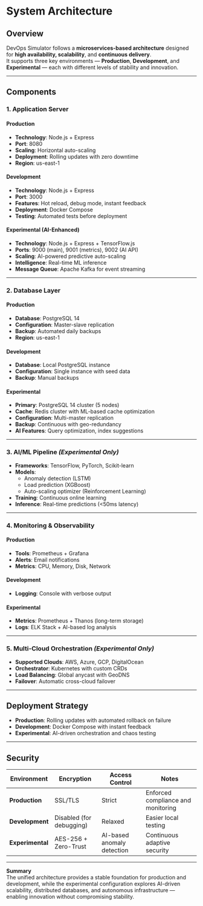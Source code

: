 # System Architecture

## Overview
DevOps Simulator follows a **microservices-based architecture** designed for **high availability, scalability**, and **continuous delivery**.  
It supports three key environments — **Production**, **Development**, and **Experimental** — each with different levels of stability and innovation.

---

## Components

### 1. Application Server
#### Production
- **Technology**: Node.js + Express  
- **Port**: 8080  
- **Scaling**: Horizontal auto-scaling  
- **Deployment**: Rolling updates with zero downtime  
- **Region**: us-east-1  

#### Development
- **Technology**: Node.js + Express  
- **Port**: 3000  
- **Features**: Hot reload, debug mode, instant feedback  
- **Deployment**: Docker Compose  
- **Testing**: Automated tests before deployment  

#### Experimental (AI-Enhanced)
- **Technology**: Node.js + Express + TensorFlow.js  
- **Ports**: 9000 (main), 9001 (metrics), 9002 (AI API)  
- **Scaling**: AI-powered predictive auto-scaling  
- **Intelligence**: Real-time ML inference  
- **Message Queue**: Apache Kafka for event streaming  

---

### 2. Database Layer
#### Production
- **Database**: PostgreSQL 14  
- **Configuration**: Master-slave replication  
- **Backup**: Automated daily backups  
- **Region**: us-east-1  

#### Development
- **Database**: Local PostgreSQL instance  
- **Configuration**: Single instance with seed data  
- **Backup**: Manual backups  

#### Experimental
- **Primary**: PostgreSQL 14 cluster (5 nodes)  
- **Cache**: Redis cluster with ML-based cache optimization  
- **Configuration**: Multi-master replication  
- **Backup**: Continuous with geo-redundancy  
- **AI Features**: Query optimization, index suggestions  

---

### 3. AI/ML Pipeline *(Experimental Only)*
- **Frameworks**: TensorFlow, PyTorch, Scikit-learn  
- **Models**:
  - Anomaly detection (LSTM)
  - Load prediction (XGBoost)
  - Auto-scaling optimizer (Reinforcement Learning)
- **Training**: Continuous online learning  
- **Inference**: Real-time predictions (<50ms latency)  

---

### 4. Monitoring & Observability
#### Production
- **Tools**: Prometheus + Grafana  
- **Alerts**: Email notifications  
- **Metrics**: CPU, Memory, Disk, Network  

#### Development
- **Logging**: Console with verbose output  

#### Experimental
- **Metrics**: Prometheus + Thanos (long-term storage)  
- **Logs**: ELK Stack + AI-based log analysis  

---

### 5. Multi-Cloud Orchestration *(Experimental Only)*
- **Supported Clouds**: AWS, Azure, GCP, DigitalOcean  
- **Orchestrator**: Kubernetes with custom CRDs  
- **Load Balancing**: Global anycast with GeoDNS  
- **Failover**: Automatic cross-cloud failover  

---

## Deployment Strategy
- **Production**: Rolling updates with automated rollback on failure  
- **Development**: Docker Compose with instant feedback  
- **Experimental**: AI-driven orchestration and chaos testing  

---

## Security
| Environment | Encryption | Access Control | Notes |
|--------------|-------------|----------------|-------|
| **Production** | SSL/TLS | Strict | Enforced compliance and monitoring |
| **Development** | Disabled (for debugging) | Relaxed | Easier local testing |
| **Experimental** | AES-256 + Zero-Trust | AI-based anomaly detection | Continuous adaptive security |

---

**Summary**  
The unified architecture provides a stable foundation for production and development, while the experimental configuration explores AI-driven scalability, distributed databases, and autonomous infrastructure — enabling innovation without compromising stability.

